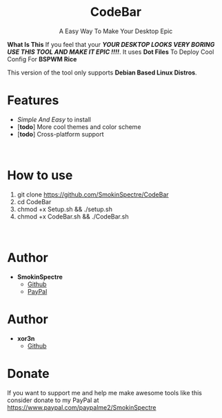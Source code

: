 <h1 align="center">CodeBar</h1>
<p align="center">A Easy Way To Make Your Desktop Epic</p>

**What Is This** If you feel that your ***YOUR DESKTOP LOOKS VERY BORING USE THIS TOOL AND MAKE IT EPIC !!!!***. It uses **Dot Files** To Deploy Cool Config For **BSPWM Rice**

This version of the tool only supports **Debian Based Linux Distros**.

# Features
 - *Simple And Easy* to install
 - \[**todo**\] More cool themes and color scheme
 - \[**todo**\] Cross-platform support

<br>

# How to use
 1. git clone https://github.com/SmokinSpectre/CodeBar
 2. cd CodeBar
 3. chmod +x Setup.sh && ./setup.sh
 4. chmod +x CodeBar.sh && ./CodeBar.sh
<br>

# Author
- **SmokinSpectre**
    - [Github](https://github.com/SmokinSpectre)
    - [PayPal](https://www.paypal.com/paypalme2/SmokinSpectre)

# Author
- **xor3n**
    - [Github](https://github.com/xor3n)
# Donate
If you want to support me and help me make awesome tools like this consider donate to my PayPal at https://www.paypal.com/paypalme2/SmokinSpectre
